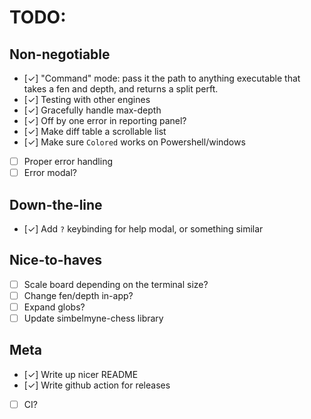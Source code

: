 # TODO:
## Non-negotiable
- [✓] "Command" mode: pass it the path to anything executable that takes a fen and
      depth, and returns a split perft.
- [✓] Testing with other engines
- [✓] Gracefully handle max-depth
- [✓] Off by one error in reporting panel?
- [✓] Make diff table a scrollable list
- [✓] Make sure `Colored` works on Powershell/windows
- [ ] Proper error handling
- [ ] Error modal?

## Down-the-line
- [✓] Add `?` keybinding for help modal, or something similar

## Nice-to-haves
- [ ] Scale board depending on the terminal size?
- [ ] Change fen/depth in-app?
- [ ] Expand globs?
- [ ] Update simbelmyne-chess library

## Meta
- [✓] Write up nicer README
- [✓] Write github action for releases
- [ ] CI?
